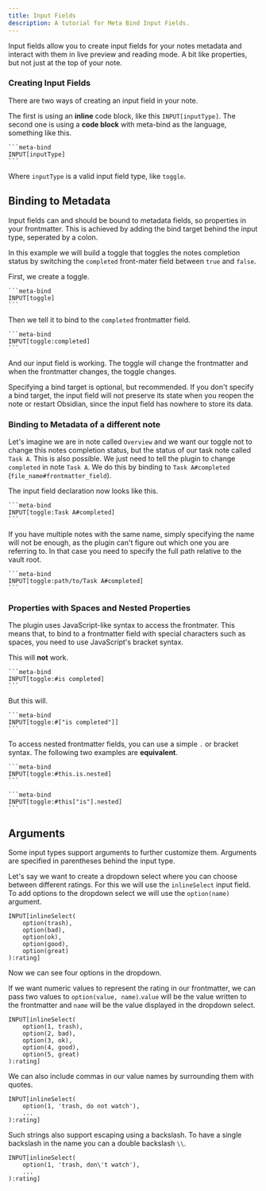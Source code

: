 ```yaml
---
title: Input Fields
description: A tutorial for Meta Bind Input Fields.
---
```


Input fields allow you to create input fields for your notes metadata and interact with them in live preview and reading mode.
A bit like properties, but not just at the top of your note.

### Creating Input Fields

There are two ways of creating an input field in your note.

The first is using an **inline** code block, like this `INPUT[inputType]`.
The second one is using a **code block** with meta-bind as the language, something like this.

````
```meta-bind
INPUT[inputType]
```
````

Where `inputType` is a valid input field type, like `toggle`.

## Binding to Metadata

Input fields can and should be bound to metadata fields, so properties in your frontmatter. 
This is achieved by adding the bind target behind the input type, seperated by a colon. 

In this example we will build a toggle that toggles the notes completion status by switching the `completed` front-mater field between `true` and `false`.

First, we create a toggle.

````
```meta-bind
INPUT[toggle]
```
````

Then we tell it to bind to the `completed` frontmatter field.

````
```meta-bind
INPUT[toggle:completed]
```
````

And our input field is working. The toggle will change the frontmatter and when the frontmatter changes, the toggle changes.

Specifying a bind target is optional, but recommended.
If you don't specify a bind target, the input field will not preserve its state when you reopen the note or restart Obsidian, since the input field has nowhere to store its data.

### Binding to Metadata of a different note

Let's imagine we are in note called `Overview` and we want our toggle not to change this notes completion status, but the status of our task note called `Task A`.
This is also possible. We just need to tell the plugin to change `completed` in note `Task A`. We do this by binding to `Task A#completed` (`file_name#frontmatter_field`).

The input field declaration now looks like this.

````
```meta-bind
INPUT[toggle:Task A#completed]
```
````

If you have multiple notes with the same name, simply specifying the name will not be enough, as the plugin can't figure out which one you are referring to. 
In that case you need to specify the full path relative to the vault root.

````
```meta-bind
INPUT[toggle:path/to/Task A#completed]
```
````

### Properties with Spaces and Nested Properties

The plugin uses JavaScript-like syntax to access the frontmater. This means that, to bind to a frontmatter field with special characters such as spaces, you need to use JavaScript's bracket syntax.

This will **not** work.

````
```meta-bind
INPUT[toggle:#is completed]
```
````

But this will.

````
```meta-bind
INPUT[toggle:#["is completed"]]
```
````

To access nested frontmatter fields, you can use a simple `.` or bracket syntax. The following two examples are **equivalent**.

````
```meta-bind
INPUT[toggle:#this.is.nested]
```
````

````
```meta-bind
INPUT[toggle:#this["is"].nested]
```
````

## Arguments

Some input types support arguments to further customize them.
Arguments are specified in parentheses behind the input type.

Let's say we want to create a dropdown select where you can choose between different ratings. For this we will use the `inlineSelect` input field.
To add options to the dropdown select we will use the `option(name)` argument.

```meta-bind
INPUT[inlineSelect(
    option(trash), 
    option(bad),
    option(ok),
    option(good),
    option(great)
):rating]
```

Now we can see four options in the dropdown.

If we want numeric values to represent the rating in our frontmatter, we can pass two values to `option(value, name)`.`value` will be the value written to the frontmatter and `name` will be the value displayed in the dropdown select.

```meta-bind
INPUT[inlineSelect(
    option(1, trash), 
    option(2, bad),
    option(3, ok),
    option(4, good),
    option(5, great)
):rating]
```

We can also include commas in our value names by surrounding them with quotes.

```meta-bind
INPUT[inlineSelect(
    option(1, 'trash, do not watch'), 
    ...
):rating]
```

Such strings also support escaping using a backslash. To have a single backslash in the name you can a double backslash `\\`.

```meta-bind
INPUT[inlineSelect(
    option(1, 'trash, don\'t watch'), 
    ...
):rating]
```
